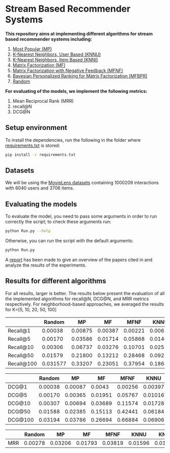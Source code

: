 # Stream Based Recommender Systems

__This repository aims at implementing different algorithms for stream based recommender systems including:__
1. [Most Popular (MP)](MP.py)
2. [K-Nearest Neighbors, User Based (KNNU)](KnnU.py)
3. [K-Nearest Neighbors, Item Based (KNNI)](KnnI.py)
4. [Matrix Factorization (MF)](MF.py)
5. [Matrix Factorization with Negative Feedback (MFNF)](MFNF.py)
6. [Bayesian Personalized Ranking for Matrix Factorization (MFBPR)](MFBPR.py)
7. [Random](Random.py)

__For evaluating of the models, we implement the following metrics:__
1. Mean Reciprocal Rank (MRR)
2. recall@N
3. DCG@N

## Setup environment

To install the dependencies, run the following in the folder where [requirements.txt](requirements.txt) is stored:
```Bash
pip install -r requirements.txt
```


## Datasets
We will be using the [MovieLens datasets](https://grouplens.org/datasets/movielens/1m/) containing 1000209 interactions with 6040 users and 3706 items.

## Evaluating the models
To evaluate the model, you need to pass some arguments in order to run correctly the script; to check these arguments run:
```Bash
python Run.py --help
```
Otherwise, you can run the script with the default arguments:
```Bash
python Run.py
```

A [report](./report.pdf) has been made to give an overview of the papers cited in and analyze the results of the experiments.


## Results for different algorithms
For all results, larger is better.
The results below present the evaluation of all the implemented algorithms for recall@N, DCG@N, and MRR metrics respectively. For neighborhood-based approaches, we averaged the results for K=[5, 10, 20, 50, 100]

|                    | Random  |  MP     | MF      | MFNF    | KNNU    | KNNI
|---                 |---      |---      |---      |---      |---      |---     
Recall@1             | 0.00038 | 0.00875 | 0.00387 | 0.00221 | 0.00623 | 0.00623
Recall@5             | 0.00170 | 0.03586 | 0.01714 | 0.05868 | 0.01407 | 0.01407
Recall@10            | 0.00306 | 0.06737 | 0.03276 | 0.10701 | 0.02519 | 0.02519
Recall@50            | 0.01579 | 0.21800 | 0.13212 | 0.28468 | 0.09258 | 0.11363
Recall@100           | 0.031577| 0.33207 | 0.23051 | 0.37954 | 0.18685 | 0.21233


|                    | Random  |  MP     | MF      | MFNF    | KNNU    | KNNI
|---                 |---      |---      |---      |---      |---      |---     
DCG@1                | 0.00038 | 0.00087 | 0.0043  | 0.00256 | 0.00397 | 0.00024
DCG@5                | 0.00170 | 0.00365 | 0.01951 | 0.05767 | 0.01016 | 0.00187
DCG@10               | 0.00307 | 0.00694 | 0.03689 | 0.11574 | 0.01728 | 0.00347
DCG@50               | 0.01588 | 0.02385 | 0.15113 | 0.42441 | 0.06184 | 0.02261
DCG@100              | 0.03194 | 0.03786 | 0.26694 | 0.66884 | 0.06906 | 0.04359


|                    | Random  |  MP     | MF      | MFNF    | KNNU    | KNNI
|---                 |---      |---      |---      |---      |---      |---     
MRR                  | 0.00278 | 0.03206 | 0.01793 | 0.03819 | 0.01596 | 0.01637
